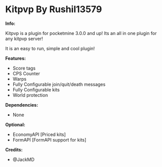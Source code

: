 # Kitpvp By Rushil13579

**Info:**

Kitpvp is a plugin for pocketmine 3.0.0 and up!
Its an all in one plugin for any kitpvp server!

It is an easy to run, simple and cool plugin!

**Features:**

- Score tags
- CPS Counter
- Warps
- Fully Configurable join/quit/death messages
- Fully Configurable kits
- World protection

**Dependencies:**

- None

**Optional:**

- EconomyAPI [Priced kits]
- FormAPI [FormAPI support for kits]

**Credits:**

- @JackMD

